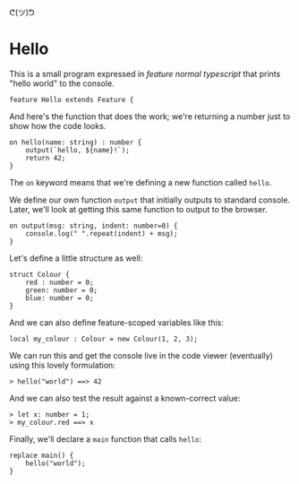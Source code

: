 ᕦ(ツ)ᕤ
# Hello

This is a small program expressed in *feature normal typescript* that prints "hello world" to the console.

    feature Hello extends Feature {

And here's the function that does the work; we're returning a number just to show how the code looks.


    on hello(name: string) : number {
        output(`hello, ${name}!`);
        return 42;
    }


The `on` keyword means that we're defining a new function called `hello`.

We define our own function `output` that initially outputs to standard console. Later, we'll look at getting this same function to output to the browser.


    on output(msg: string, indent: number=0) {
        console.log(" ".repeat(indent) + msg);
    }

Let's define a little structure as well:

    struct Colour { 
        red : number = 0; 
        green: number = 0; 
        blue: number = 0; 
    }

And we can also define feature-scoped variables like this:

    local my_colour : Colour = new Colour(1, 2, 3);

We can run this and get the console live in the code viewer (eventually) using this lovely formulation:

    > hello("world") ==> 42

And we can also test the result against a known-correct value:

    > let x: number = 1;
    > my_colour.red ==> x

Finally, we'll declare a `main` function that calls `hello`:

    replace main() {
        hello("world");
    }
